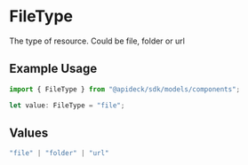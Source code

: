 # FileType

The type of resource. Could be file, folder or url

## Example Usage

```typescript
import { FileType } from "@apideck/sdk/models/components";

let value: FileType = "file";
```

## Values

```typescript
"file" | "folder" | "url"
```